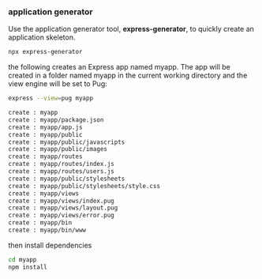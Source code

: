 ### application generator
Use the application generator tool, **express-generator**, to quickly create an application skeleton.
```bash
npx express-generator
```
the following creates an Express app named myapp. The app will be created in a folder named myapp in the current working directory and the view engine will be set to Pug:
```bash
express --view=pug myapp

create : myapp
create : myapp/package.json
create : myapp/app.js
create : myapp/public
create : myapp/public/javascripts
create : myapp/public/images
create : myapp/routes
create : myapp/routes/index.js
create : myapp/routes/users.js
create : myapp/public/stylesheets
create : myapp/public/stylesheets/style.css
create : myapp/views
create : myapp/views/index.pug
create : myapp/views/layout.pug
create : myapp/views/error.pug
create : myapp/bin
create : myapp/bin/www
```
then install dependencies
```bash
cd myapp
npm install
```